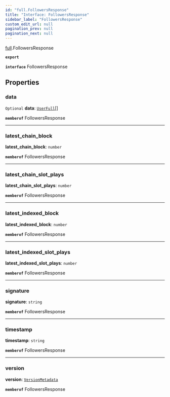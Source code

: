 ```yaml
---
id: "full.FollowersResponse"
title: "Interface: FollowersResponse"
sidebar_label: "FollowersResponse"
custom_edit_url: null
pagination_prev: null
pagination_next: null
---
```


[full](../namespaces/full.md).FollowersResponse

**`export`**

**`interface`** FollowersResponse

## Properties

### data

 `Optional` **data**: [`UserFull`](full.UserFull.md)[]

**`memberof`** FollowersResponse

___

### latest\_chain\_block

 **latest\_chain\_block**: `number`

**`memberof`** FollowersResponse

___

### latest\_chain\_slot\_plays

 **latest\_chain\_slot\_plays**: `number`

**`memberof`** FollowersResponse

___

### latest\_indexed\_block

 **latest\_indexed\_block**: `number`

**`memberof`** FollowersResponse

___

### latest\_indexed\_slot\_plays

 **latest\_indexed\_slot\_plays**: `number`

**`memberof`** FollowersResponse

___

### signature

 **signature**: `string`

**`memberof`** FollowersResponse

___

### timestamp

 **timestamp**: `string`

**`memberof`** FollowersResponse

___

### version

 **version**: [`VersionMetadata`](full.VersionMetadata.md)

**`memberof`** FollowersResponse
